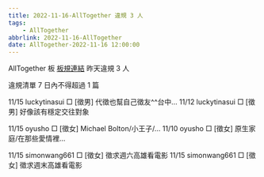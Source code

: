 ```yaml
---
title: 2022-11-16-AllTogether 違規 3 人
tags:
    - AllTogether
abbrlink: 2022-11-16-AllTogether
date: AllTogether-2022-11-16 12:00:00
---
```

AllTogether 板 [板規連結](https://www.ptt.cc/bbs/AllTogether/M.1643211430.A.5FB.html)
昨天違規 3 人
<!-- more -->

違規清單
7 日內不得超過 1 篇

11/15 luckytinasui □ [徵男] 代徵也幫自己徵友^^台中…
11/12 luckytinasui □ [徵男] 好像該有穩定交往對象

11/15 oyusho □ [徵女] Michael Bolton/小王子/…
11/10 oyusho □ [徵女] 原生家庭/在那些愛情裡…

11/15 simonwang661 □ [徵女] 徵求週六高雄看電影
11/15 simonwang661 □ [徵女] 徵求週末高雄看電影